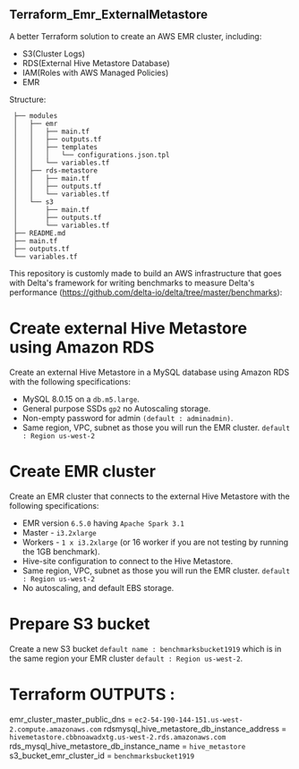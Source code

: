 ## Terraform_Emr_ExternalMetastore


A better Terraform solution to create an AWS EMR cluster, including:
   - S3(Cluster Logs)
   - RDS(External Hive Metastore Database)
   - IAM(Roles with AWS Managed Policies)
   - EMR


Structure:

```
 ├── modules
 │   ├── emr
 │   │   ├── main.tf
 │   │   ├── outputs.tf
 │   │   ├── templates
 │   │   │   └── configurations.json.tpl
 │   │   └── variables.tf
 │   ├── rds-metastore
 │   │   ├── main.tf
 │   │   ├── outputs.tf
 │   │   └── variables.tf
 │   └── s3
 │       ├── main.tf
 │       ├── outputs.tf
 │       └── variables.tf
 ├── README.md
 ├── main.tf
 ├── outputs.tf
 └── variables.tf
 ```
 

This repository is customly made to build an AWS infrastructure that goes with Delta's framework for writing benchmarks to measure Delta's performance
(https://github.com/delta-io/delta/tree/master/benchmarks):

# Create external Hive Metastore using Amazon RDS
Create an external Hive Metastore in a MySQL database using Amazon RDS with the following specifications:
- MySQL 8.0.15 on a `db.m5.large`.
- General purpose SSDs `gp2`  no Autoscaling storage.
- Non-empty password for admin `(default : adminadmin)`.
- Same region, VPC, subnet as those you will run the EMR cluster. `default : Region us-west-2`

# Create EMR cluster
Create an EMR cluster that connects to the external Hive Metastore with the following specifications:
- EMR version `6.5.0` having `Apache Spark 3.1`
- Master - `i3.2xlarge`
- Workers - `1 x i3.2xlarge` (or 16 worker if you are not testing by running the 1GB benchmark).
- Hive-site configuration to connect to the Hive Metastore.
- Same region, VPC, subnet as those you will run the EMR cluster. `default : Region us-west-2`
- No autoscaling, and default EBS storage.

# Prepare S3 bucket
Create a new S3 bucket `default name : benchmarksbucket1919` which is in the same region your EMR cluster `default : Region us-west-2`.

# Terraform OUTPUTS :

emr_cluster_master_public_dns = `ec2-54-190-144-151.us-west-2.compute.amazonaws.com`
rdsmysql_hive_metastore_db_instance_address = `hivemetastore.cbbnoawadxtg.us-west-2.rds.amazonaws.com`
rds_mysql_hive_metastore_db_instance_name = `hive_metastore`
s3_bucket_emr_cluster_id = `benchmarksbucket1919`
